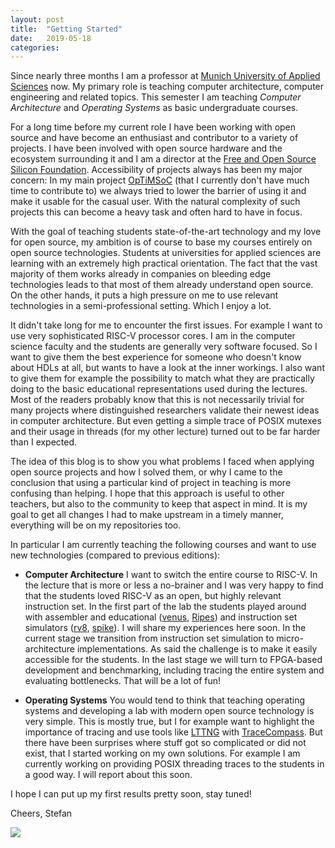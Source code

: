 ```yaml
---
layout: post
title:  "Getting Started"
date:   2019-05-18
categories:
---
```


Since nearly three months I am a professor at [Munich University of
Applied Sciences](https://hm.edu/en) now. My primary role is teaching
computer architecture, computer engineering and related topics. This
semester I am teaching *Computer Architecture* and *Operating Systems*
as basic undergraduate courses.

For a long time before my current role I have been working with open
source and have become an enthusiast and contributor to a variety of
projects. I have been involved with open source hardware and the
ecosystem surrounding it and I am a director at the [Free and Open
Source Silicon Foundation](https://fossi.foundation). Accessibility of
projects always has been my major concern: In my main project
[OpTiMSoC](https://optimsoc.org) (that I currently don't have much
time to contribute to) we always tried to lower the barrier of using
it and make it usable for the casual user. With the natural complexity
of such projects this can become a heavy task and often hard to have
in focus.

With the goal of teaching students state-of-the-art technology and my
love for open source, my ambition is of course to base my courses
entirely on open source technologies. Students at universities for
applied sciences are learning with an extremely high practical
orientation. The fact that the vast majority of them works already in
companies on bleeding edge technologies leads to that most of them
already understand open source. On the other hands, it puts a high
pressure on me to use relevant technologies in a semi-professional
setting. Which I enjoy a lot.

It didn't take long for me to encounter the first issues. For example
I want to use very sophisticated RISC-V processor cores. I am in the
computer science faculty and the students are generally very software
focused. So I want to give them the best experience for someone who
doesn't know about HDLs at all, but wants to have a look at the inner
workings. I also want to give them for example the possibility to
match what they are practically doing to the basic educational
representations used during the lectures. Most of the readers probably
know that this is not necessarily trivial for many projects where
distinguished researchers validate their newest ideas in computer
architecture. But even getting a simple trace of POSIX mutexes and
their usage in threads (for my other lecture) turned out to be far
harder than I expected.

The idea of this blog is to show you what problems I faced when
applying open source projects and how I solved them, or why I came to
the conclusion that using a particular kind of project in teaching is
more confusing than helping. I hope that this approach is useful to
other teachers, but also to the community to keep that aspect in
mind. It is my goal to get all changes I had to make upstream in a
timely manner, everything will be on my repositories too.

In particular I am currently teaching the following courses and want
to use new technologies (compared to previous editions):

 * **Computer Architecture** I want to switch the entire course to
   RISC-V. In the lecture that is more or less a no-brainer and I was
   very happy to find that the students loved RISC-V as an open, but
   highly relevant instruction set. In the first part of the lab the
   students played around with assembler and educational
   ([venus](https://venus.cs61c.org/),
   [Ripes](https://github.com/mortbopet/Ripes)) and instruction set
   simulators ([rv8](https://rv8.io/),
   [spike](https://github.com/riscv/riscv-isa-sim)). I will share my
   experiences here soon. In the current stage we transition from
   instruction set simulation to micro-architecture
   implementations. As said the challenge is to make it easily
   accessible for the students. In the last stage we will turn to
   FPGA-based development and benchmarking, including tracing the
   entire system and evaluating bottlenecks. That will be a lot of
   fun!

 * **Operating Systems** You would tend to think that teaching
     operating systems and developing a lab with modern open source
     technology is very simple. This is mostly true, but I for example
     want to highlight the importance of tracing and use tools like
     [LTTNG]() with [TraceCompass](). But there have been surprises
     where stuff got so complicated or did not exist, that I started
     working on my own solutions. For example I am currently working
     on providing POSIX threading traces to the students in a good
     way. I will report about this soon.

I hope I can put up my first results pretty soon, stay tuned!

Cheers,
Stefan

![](https://vg08.met.vgwort.de/na/3cb97981c2b440bb9004390b123eca0e)